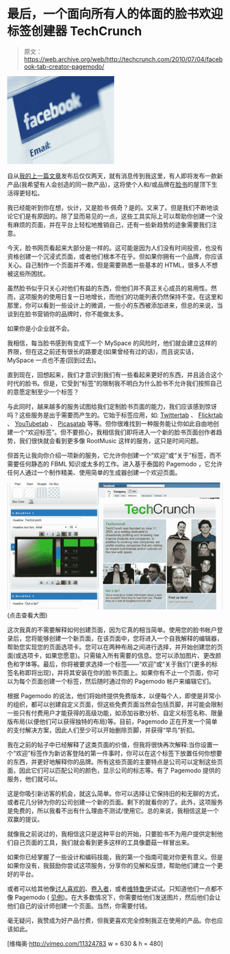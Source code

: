 # 最后，一个面向所有人的体面的脸书欢迎标签创建器 TechCrunch

> 原文：<https://web.archive.org/web/http://techcrunch.com/2010/07/04/facebook-tab-creator-pagemodo/>

![](img/07d3c470a0f17b94f7b60e47329b22c8.png)

自从[我的上一篇文章](https://web.archive.org/web/20230204203057/https://techcrunch.com/2010/06/27/facebook-musicians-page/)发布后仅仅两天，就有消息传到我这里，有人即将发布一款新产品(我希望有人会创造的同一款产品)，这将使个人和/或品牌在[脸书](https://web.archive.org/web/20230204203057/http://www.crunchbase.com/company/facebook)的屋顶下生活得更轻松。

我已经能听到你在想，伙计，又是脸书·佩奇？是的。又来了。但是我们不断地谈论它们是有原因的。除了显而易见的一点，这些工具实际上可以帮助你创建一个没有麻烦的页面，并在平台上轻松地推销自己，还有一些新趋势的迹象需要我们注意。

今天，脸书网页看起来大部分是一样的。这可能是因为人们没有时间投资，也没有资格创建一个沉浸式页面，或者他们根本不在乎。但如果你拥有一个品牌，你应该关心。自己制作一个页面并不难，但是需要熟悉一些基本的 HTML，很多人不想被这些所困扰。

虽然脸书似乎只关心对他们有益的东西，但他们并不真正关心成员的易用性。然而，这项服务的使用日复一日地增长，而他们的功能列表仍然保持不变。在这里和那里，你可以看到一些设计上的微调，一些小的东西被添加进来，但总的来说，当谈到在脸书营销你的品牌时，你不能做太多。

如果你是小企业就不会。

我相信，每当脸书感到有变成下一个 MySpace 的风险时，他们就会建立这样的界限，但在这之前还有很长的路要走(如果曾经有过的话)，而且说实话，MySpace 一点也不差(回到过去)。

直到现在，回想起来，我们才意识到我们有一些看起来更好的东西，并且适合这个时代的脸书。但是，它受到“标签”的限制我不明白为什么脸书不允许我们按照自己的意愿定制至少一个标签？

与此同时，越来越多的服务试图给我们定制脸书页面的能力，我们应该感到惊讶吗？这些服务是出于需要而产生的。它始于标签应用，如: [Twittertab](https://web.archive.org/web/20230204203057/http://www.facebook.com/twittertab) 、 [Flickrtab](https://web.archive.org/web/20230204203057/http://www.facebook.com/flickrtab#%21/flickrtab?v=app_243273386320) 、 [YouTubetab](https://web.archive.org/web/20230204203057/http://www.facebook.com/youtubetab#%21/youtubetab?v=app_244494104622) 、 [Picasatab](https://web.archive.org/web/20230204203057/http://www.facebook.com/picasatab) 等等。但你很难找到一种服务能让你如此自由地创建一个“欢迎标签”。但不要担心，我相信我们即将进入一个新的脸书页面创作者趋势，我们很快就会看到更多像 RootMusic 这样的服务，这只是时间问题。

但首先让我向你介绍一项新的服务，它允许你创建一个“欢迎”或“关于”标签，而不需要任何静态的 FBML 知识或太多的工作。进入基于泰国的 Pagemodo ，它允许任何人通过一个制作精美、使用简单的生成器创建一个欢迎页面。

[![](img/06ce111d130f533f1b06a39fec2af320.png)](https://web.archive.org/web/20230204203057/https://techcrunch.com/wp-content/uploads/2010/07/facebook-tab.jpg) 
(点击查看大图)

这次我真的不需要解释如何创建页面，因为它真的相当简单。使用您的脸书帐户登录后，您将能够创建一个新页面，在该页面中，您将进入一个自我解释的编辑器，帮助您实现您的页面选项卡。您可以在两种布局之间进行选择，并开始创建您的页面(或选项卡，如果您愿意)。只需输入所有需要的信息。您可以添加图片、更改颜色和字体等。最后，你将被要求选择一个标签——“欢迎”或“关于我们”(更多的标签名称即将出现)，并将其安装在你的脸书页面上。如果你有不止一个页面，你可以为每个页面创建一个标签，然后随时通过你的 Pagemodo 帐户来编辑它们。

根据 Pagemodo 的说法，他们将始终提供免费版本，以便每个人，即使是非常小的组织，都可以创建自定义页面，但这些免费页面当然会包括页脚，并可能会限制一些只有付费用户才能获得的高级功能，如添加谷歌分析、自定义标签名称、限量版布局(以便他们可以获得独特的布局)等。目前，Pagemodo 正在开发一个简单的支付解决方案，因此人们至少可以开始删除页脚，并获得“早鸟”折扣。

我在之前的帖子中已经解释了这类页面的价值，但我将很快再次解释:当你设置一个“欢迎”标签作为新访客登陆的第一件事时，你可以在这个标签下放置任何你想要的东西，并更好地解释你的品牌。所有这些页面的主要特点是公司可以定制这些页面，因此它们可以匹配公司的颜色，显示公司的标志等。有了 Pagemodo 提供的服务，他们就可以。

这是你吸引新访客的机会，就这么简单。你可以选择让它保持旧的和无聊的方式，或者花几分钟为你的公司创建一个新的页面。剩下的就看你的了。此外，这项服务是免费的，所以我看不出有什么理由不测试/使用它。总的来说，我相信这是一个双赢的提议。

就像我之前说过的，我相信这只是这种平台的开始，只要脸书不为用户提供定制他们自己页面的工具，我们就会看到更多这样的工具像蘑菇一样冒出来。

如果你已经掌握了一些设计和编码技能，我的第一个指南可能对你更有意义。但是如果你没有，我鼓励你尝试这项服务，分享你的见解和反馈，帮助他们建立一个更好的平台。

或者可以给其他像[讨人喜欢的](https://web.archive.org/web/20230204203057/http://www.likeable.com/)、[卷入者](https://web.archive.org/web/20230204203057/http://www.involver.com/)，或者[维特鲁伊](https://web.archive.org/web/20230204203057/http://vitrue.com/)试试。只知道他们一点都不像 Pagemodo ( [见例](https://web.archive.org/web/20230204203057/http://www.facebook.com/go2web20?v=app_112078882147346))。在大多数情况下，你需要给他们发送图片，然后他们会让他们自己的设计师创建一个页面。当然，你需要付钱。

毫无疑问，我赞成为好产品付费，但我更喜欢完全控制我正在使用的产品。你也应该如此。

[维梅奥·http://vimeo.com/11324783 w = 630 & h = 480]